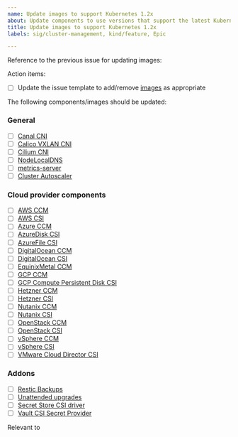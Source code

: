```yaml
---
name: Update images to support Kubernetes 1.2x
about: Update components to use versions that support the latest Kubernetes release
title: Update images to support Kubernetes 1.2x
labels: sig/cluster-management, kind/feature, Epic

---
```


<!--
This issue template is supposed to be used a starting point and is mostly like
NOT up-to-date!

You should first check images.go file and update the list below as appropriate.
https://github.com/kubermatic/kubeone/blob/main/pkg/templates/images/images.go
-->

<!-- Search query: https://github.com/kubermatic/kubeone/issues?q=is%3Aissue+Update+images+to+support+Kubernetes+is%3Aclosed -->
Reference to the previous issue for updating images: <!-- (issue reference) -->

Action items:

- [ ] Update the issue template to add/remove [images](https://github.com/kubermatic/kubeone/blob/main/pkg/templates/images/images.go) as appropriate

The following components/images should be updated:

### General

- [ ] [Canal CNI](https://github.com/projectcalico/calico) <!-- (PR reference|already the latest) -->
- [ ] [Calico VXLAN CNI](https://github.com/projectcalico/calico) <!-- (PR reference|already the latest) -->
- [ ] [Cilium CNI](https://github.com/cilium/cilium) <!-- (PR reference|already the latest) -->
- [ ] [NodeLocalDNS](https://github.com/kubernetes/kubernetes/blob/master/cluster/addons/dns/nodelocaldns/nodelocaldns.yaml) <!-- (PR reference|already the latest) -->
- [ ] [metrics-server](https://github.com/kubernetes-sigs/metrics-server) <!-- (PR reference|already the latest) -->
- [ ] [Cluster Autoscaler](https://github.com/kubernetes/autoscaler) <!-- (PR reference|already the latest) -->

### Cloud provider components

- [ ] [AWS CCM](https://github.com/kubernetes/cloud-provider-aws) <!-- (PR reference|already the latest) -->
- [ ] [AWS CSI](https://github.com/kubernetes-sigs/aws-ebs-csi-driver) <!-- (PR reference|already the latest) -->
- [ ] [Azure CCM](https://github.com/kubernetes-sigs/cloud-provider-azure) <!-- (PR reference|already the latest) -->
- [ ] [AzureDisk CSI](https://github.com/kubernetes-sigs/azuredisk-csi-driver) <!-- (PR reference|already the latest) -->
- [ ] [AzureFile CSI](https://github.com/kubernetes-sigs/azurefile-csi-driver) <!-- (PR reference|already the latest) -->
- [ ] [DigitalOcean CCM](https://github.com/digitalocean/digitalocean-cloud-controller-manager) <!-- (PR reference|already the latest) -->
- [ ] [DigitalOcean CSI](https://github.com/digitalocean/csi-digitalocean) <!-- (PR reference|already the latest) -->
- [ ] [EquinixMetal CCM](https://github.com/equinix/cloud-provider-equinix-metal) <!-- (PR reference|already the latest) -->
- [ ] [GCP CCM](https://github.com/kubernetes/cloud-provider-gcp)  <!-- (PR reference|already the latest) -->
- [ ] [GCP Compute Persistent Disk CSI](https://github.com/kubernetes-sigs/gcp-compute-persistent-disk-csi-driver) <!-- (PR reference|already the latest) -->
- [ ] [Hetzner CCM](https://github.com/hetznercloud/hcloud-cloud-controller-manager) <!-- (PR reference|already the latest) -->
- [ ] [Hetzner CSI](https://github.com/hetznercloud/csi-driver) <!-- (PR reference|already the latest) -->
- [ ] [Nutanix CCM](https://github.com/nutanix/helm) <!-- (PR reference|already the latest) -->
- [ ] [Nutanix CSI](https://github.com/nutanix/helm) <!-- (PR reference|already the latest) --> <!-- We intentionally use Helm charts repo, because the nutanix-csi repo is not up-to-date -->
- [ ] [OpenStack CCM](https://github.com/kubernetes/cloud-provider-openstack) <!-- (PR reference|already the latest) -->
- [ ] [OpenStack CSI](https://github.com/kubernetes/cloud-provider-openstack) <!-- (PR reference|already the latest) -->
- [ ] [vSphere CCM](https://github.com/kubernetes/cloud-provider-vsphere) <!-- (PR reference|already the latest) -->
- [ ] [vSphere CSI](https://github.com/kubernetes-sigs/vsphere-csi-driver) <!-- (PR reference|already the latest) -->
- [ ] [VMware Cloud Director CSI](https://github.com/vmware/cloud-director-named-disk-csi-driver) <!-- (PR reference|already the latest) -->

### Addons

- [ ] [Restic Backups](https://github.com/kubermatic/kubeone/tree/main/addons/backups-restic) <!-- (PR reference|already the latest) -->
- [ ] [Unattended upgrades](https://github.com/kubermatic/kubeone/tree/main/addons/unattended-upgrades) <!-- (PR reference|already the latest) -->
- [ ] [Secret Store CSI driver](https://github.com/kubernetes-sigs/secrets-store-csi-driver) <!-- (PR reference|already the latest) -->
- [ ] [Vault CSI Secret Provider](https://github.com/hashicorp/vault-csi-provider) <!-- (PR reference|already the latest) -->

Relevant to <!-- epic number -->
